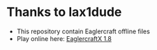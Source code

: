 # Thanks to lax1dude
- This repository contain Eaglercraft offline files
- Play online here: [EaglercraftX 1.8](https://eaglercraft-188.vercel.app/)

